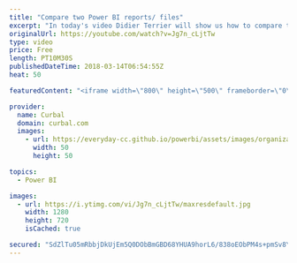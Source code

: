 ```yaml
---
title: "Compare two Power BI reports/ files"
excerpt: "In today's video Didier Terrier will show us how to compare two Power BI reports or files. You will be able to see which columns have been added, measures, changes in measures, etc.  I forgot to say on the video, that you need to add your username to the parameter to connect properly!!  If you have questions"
originalUrl: https://youtube.com/watch?v=Jg7n_cLjtTw
type: video
price: Free
length: PT10M30S
publishedDateTime: 2018-03-14T06:54:55Z
heat: 50

featuredContent: "<iframe width=\"800\" height=\"500\" frameborder=\"0\" src=\"https://www.youtube.com/embed/Jg7n_cLjtTw\" allow=\"accelerometer; autoplay; encrypted-media; gyroscope; picture-in-picture\" allowfullscreen></iframe>"

provider:
  name: Curbal
  domain: curbal.com
  images:
    - url: https://everyday-cc.github.io/powerbi/assets/images/organizations/curbal.com-50x50.jpg
      width: 50
      height: 50

topics:
  - Power BI

images:
  - url: https://i.ytimg.com/vi/Jg7n_cLjtTw/maxresdefault.jpg
    width: 1280
    height: 720
    isCached: true

secured: "SdZlTu05mRbbjDkUjEm5Q0DObBmGBD68YHUA9horL6/838oEObPM4s+pmSv8YrKjHVZF7RLSv0TuIJG7qgZvyiJeY7rgEf94vzMdt7KG6gnrejOBmBhQcGb+QDnZ/vQA/qPHwGzh6BQl39b2979fdOrULcnnVhszZVWGKERrKkG0MQBlnkbhbniSVCxhRAgwUJ+DGzK+RRcKUlMdEiwFERCr3qn91ez3w6Z7RabNWEkU38/8sn/QIF3sm/mRSR4bHmuK5ahG+ULuzvxS93UrgFJ8KJWKUnOrymheuzN7xh4+JXJ/yk9sEZ9lngZPm+hvRG5lezp+OocW+xlekjyeOXG/t6CYQIGvRrz40VQ/UZNBMj+NUtfplYC40+UTIf24IfxkYFhtFzqMP0F+NmaVJJGD+cPE/tIrneyxfi5c/Rc=;o7NEt+gHulPv49fOHkKSVg=="
---
```


